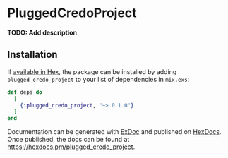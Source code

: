 # PluggedCredoProject

**TODO: Add description**

## Installation

If [available in Hex](https://hex.pm/docs/publish), the package can be installed
by adding `plugged_credo_project` to your list of dependencies in `mix.exs`:

```elixir
def deps do
  [
    {:plugged_credo_project, "~> 0.1.0"}
  ]
end
```

Documentation can be generated with [ExDoc](https://github.com/elixir-lang/ex_doc)
and published on [HexDocs](https://hexdocs.pm). Once published, the docs can
be found at <https://hexdocs.pm/plugged_credo_project>.

